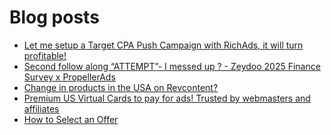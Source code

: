 # Blog posts
<!-- BLOG-POST-LIST:START -->
- [Let me setup a Target CPA Push Campaign with RichAds, it will turn profitable!](https://afflift.com/f/threads/let-me-setup-a-target-cpa-push-campaign-with-richads-it-will-turn-profitable.10579/)
- [Second follow along “ATTEMPT”- I messed up ? - Zeydoo 2025 Finance Survey x PropellerAds](https://afflift.com/f/threads/second-follow-along-%E2%80%9Cattempt%E2%80%9D-i-messed-up-zeydoo-2025-finance-survey-x-propellerads.10607/)
- [Change in products in the USA on Revcontent?](https://afflift.com/f/threads/change-in-products-in-the-usa-on-revcontent.10604/)
- [Premium US Virtual Cards to pay for ads! Trusted by webmasters and affiliates](https://afflift.com/f/threads/premium-us-virtual-cards-to-pay-for-ads-trusted-by-webmasters-and-affiliates.10608/)
- [How to Select an Offer](https://afflift.com/f/threads/how-to-select-an-offer.6896/)
<!-- BLOG-POST-LIST:END -->
